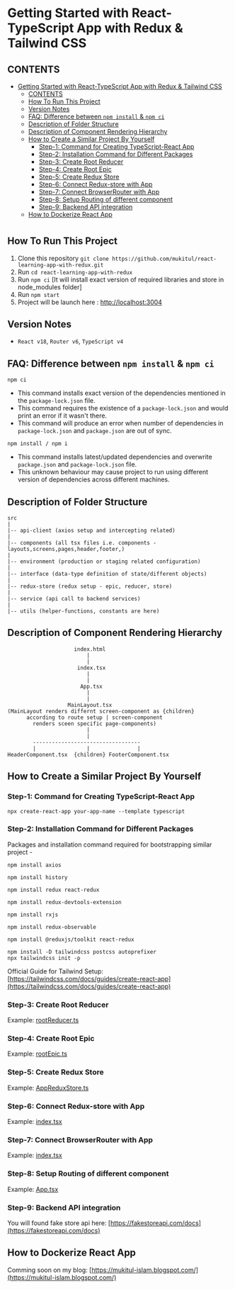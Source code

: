 # Getting Started with React-TypeScript App with Redux & Tailwind CSS

## CONTENTS
- [Getting Started with React-TypeScript App with Redux & Tailwind CSS](#getting-started-with-react-typescript-app-with-redux--tailwind-css)
  - [CONTENTS](#contents)
  - [How To Run This Project](#how-to-run-this-project)
  - [Version Notes](#version-notes)
  - [FAQ: Difference between `npm install` & `npm ci`](#faq-difference-between-npm-install--npm-ci)
  - [Description of Folder Structure](#description-of-folder-structure)
  - [Description of Component Rendering Hierarchy](#description-of-component-rendering-hierarchy)
  - [How to Create a Similar Project By Yourself](#how-to-create-a-similar-project-by-yourself)
    - [Step-1: Command for Creating TypeScript-React App](#step-1-command-for-creating-typescript-react-app)
    - [Step-2: Installation Command for Different Packages](#step-2-installation-command-for-different-packages)
    - [Step-3: Create Root Reducer](#step-3-create-root-reducer)
    - [Step-4: Create Root Epic](#step-4-create-root-epic)
    - [Step-5: Create Redux Store](#step-5-create-redux-store)
    - [Step-6: Connect Redux-store with App](#step-6-connect-redux-store-with-app)
    - [Step-7: Connect BrowserRouter with App](#step-7-connect-browserrouter-with-app)
    - [Step-8: Setup Routing of different component](#step-8-setup-routing-of-different-component)
    - [Step-9: Backend API integration](#step-9-backend-api-integration)
  - [How to Dockerize React App](#how-to-dockerize-react-app)
  
#

## How To Run This Project

1. Clone this repository `git clone https://github.com/mukitul/react-learning-app-with-redux.git`
2. Run `cd react-learning-app-with-redux`
3. Run `npm ci` [It will install exact version of required libraries and store in node_modules folder]
4. Run `npm start`
5. Project will be launch here : [http://localhost:3004](http://localhost:3420)


## Version Notes
- `React v18`, `Router v6`, `TypeScript v4`


## FAQ: Difference between `npm install` & `npm ci`

```
npm ci
``` 

- This command installs exact version of the dependencies mentioned in the `package-lock.json` file.
- This command requires the existence of a `package-lock.json` and would print an error if it wasn't there.
- This command will produce an error when number of dependencies in `package-lock.json` and `package.json` are out of
  sync.

```
npm install / npm i
``` 

- This command installs latest/updated dependencies and overwrite `package.json` and `package-lock.json` file.
- This unknown behaviour may cause project to run using different version of dependencies across different machines.


## Description of Folder Structure
```text
src
|
|-- api-client (axios setup and intercepting related)
|
|-- components (all tsx files i.e. components - layouts,screens,pages,header,footer,)
|
|-- environment (production or staging related configuration)
|
|-- interface (data-type definition of state/different objects)
|
|-- redux-store (redux setup - epic, reducer, store)
|
|-- service (api call to backend services)
|
|-- utils (helper-functions, constants are here)   
```

## Description of Component Rendering Hierarchy
```text
                     index.html
                         |
                         |
                      index.tsx
                         |
                         |
                       App.tsx
                         |
                         |
                   MainLayout.tsx  
(MainLayout renders differnt screen-component as {children} 
      according to route setup | screen-component 
        renders sceen specific page-components)
                         |
                         |
        ----------------------------------
        |                |               |
HeaderComponent.tsx  {children} FooterComponent.tsx
```

## How to Create a Similar Project By Yourself

### Step-1: Command for Creating TypeScript-React App

```
npx create-react-app your-app-name --template typescript
```

### Step-2: Installation Command for Different Packages

Packages and installation command required for bootstrapping similar project -

```
npm install axios
```

```
npm install history
```

```
npm install redux react-redux
```

```
npm install redux-devtools-extension
```

```
npm install rxjs
```

```
npm install redux-observable
```

```
npm install @reduxjs/toolkit react-redux
```

```
npm install -D tailwindcss postcss autoprefixer
npx tailwindcss init -p
```

Official Guide for Tailwind
Setup: [https://tailwindcss.com/docs/guides/create-react-app](https://tailwindcss.com/docs/guides/create-react-app)

### Step-3: Create Root Reducer
Example: [rootReducer.ts](./src/redux-store/reducer/rootReducer.ts)

### Step-4: Create Root Epic
Example: [rootEpic.ts](./src/redux-store/epic/rootEpic.ts)

### Step-5: Create Redux Store
Example: [AppReduxStore.ts](./src/redux-store/AppReduxStore.ts)

### Step-6: Connect Redux-store with App
Example: [index.tsx](./src/index.tsx)

### Step-7: Connect BrowserRouter with App
Example: [index.tsx](./src/index.tsx)

### Step-8: Setup Routing of different component
Example: [App.tsx](./src/App.tsx)

### Step-9: Backend API integration
You will found fake store api here: [https://fakestoreapi.com/docs](https://fakestoreapi.com/docs)

## How to Dockerize React App
Comming soon on my blog: [https://mukitul-islam.blogspot.com/](https://mukitul-islam.blogspot.com/)